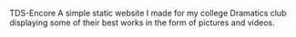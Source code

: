 TDS-Encore
A simple static website I made for my college Dramatics club displaying some of their best works in the form of pictures and videos.
